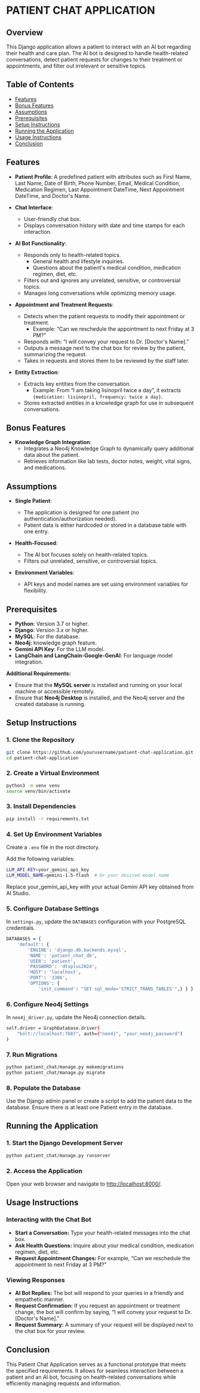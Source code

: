 # PATIENT CHAT APPLICATION

## Overview

This Django application allows a patient to interact with an AI bot regarding their health and care plan. The AI bot is designed to handle health-related conversations, detect patient requests for changes to their treatment or appointments, and filter out irrelevant or sensitive topics.

## Table of Contents

- [Features](#features)
- [Bonus Features](#bonus-features)
- [Assumptions](#assumptions)
- [Prerequisites](#prerequisites)
- [Setup Instructions](#setup-instructions)
- [Running the Application](#running-the-application)
- [Usage Instructions](#usage-instructions)
- [Conclusion](#conclusion)

## Features

- **Patient Profile**: A predefined patient with attributes such as First Name, Last Name, Date of Birth, Phone Number, Email, Medical Condition, Medication Regimen, Last Appointment DateTime, Next Appointment DateTime, and Doctor's Name.

- **Chat Interface**:
  - User-friendly chat box.
  - Displays conversation history with date and time stamps for each interaction.

- **AI Bot Functionality**:
  - Responds only to health-related topics.
    - General health and lifestyle inquiries.
    - Questions about the patient's medical condition, medication regimen, diet, etc.
  - Filters out and ignores any unrelated, sensitive, or controversial topics.
  - Manages long conversations while optimizing memory usage.

- **Appointment and Treatment Requests**:
  - Detects when the patient requests to modify their appointment or treatment.
    - Example: “Can we reschedule the appointment to next Friday at 3 PM?”
  - Responds with: “I will convey your request to Dr. [Doctor's Name].”
  - Outputs a message next to the chat box for review by the patient, summarizing the request.
  - Takes in requests and stores them to be reviewed by the staff later.

- **Entity Extraction**:
  - Extracts key entities from the conversation.
    - Example: From “I am taking lisinopril twice a day”, it extracts `{medication: lisinopril, frequency: twice a day}`.
  - Stores extracted entities in a knowledge graph for use in subsequent conversations.

## Bonus Features

- **Knowledge Graph Integration**:
  - Integrates a Neo4j Knowledge Graph to dynamically query additional data about the patient.
  - Retrieves information like lab tests, doctor notes, weight, vital signs, and medications.

## Assumptions

- **Single Patient**:
  - The application is designed for one patient (no authentication/authorization needed).
  - Patient data is either hardcoded or stored in a database table with one entry.

- **Health-Focused**:
  - The AI bot focuses solely on health-related topics.
  - Filters out unrelated, sensitive, or controversial topics.

- **Environment Variables**:
  - API keys and model names are set using environment variables for flexibility.

## Prerequisites

- **Python**: Version 3.7 or higher.
- **Django**: Version 3.x or higher.
- **MySQL**: For the database.
- **Neo4j**: knowledge graph feature.
- **Gemini API Key**: For the LLM model.
- **LangChain and LangChain-Google-GenAI**: For language model integration.

**Additional Requirements:**

- Ensure that the **MySQL server** is installed and running on your local machine or accessible remotely.
- Ensure that **Neo4j Desktop** is installed, and the Neo4j server and the created database is running.

## Setup Instructions

### 1. Clone the Repository

```bash
git clone https://github.com/yourusername/patient-chat-application.git
cd patient-chat-application 
```

### 2. Create a Virtual Environment
```bash
python3 -m venv venv
source venv/bin/activate 
```

### 3. Install Dependencies

```bash
pip install -r requirements.txt
```

### 4. Set Up Environment Variables

Create a `.env` file in the root directory.

Add the following variables:

```bash
LLM_API_KEY=your_gemini_api_key
LLM_MODEL_NAME=gemini-1.5-flash  # Or your desired model name
```
Replace your_gemini_api_key with your actual Gemini API key obtained from AI Studio.

### 5. Configure Database Settings

In `settings.py`, update the `DATABASES` configuration with your PostgreSQL credentials.

```bash
DATABASES = {
    'default': {
        'ENGINE': 'django.db.backends.mysql',
        'NAME': 'patient_chat_db',
        'USER': 'patient',
        'PASSWORD': 'dtxplus2024',
        'HOST': 'localhost',
        'PORT': '3306',
        'OPTIONS': {
            'init_command': "SET sql_mode='STRICT_TRANS_TABLES'",} } }
```

### 6. Configure Neo4j Settings

In `neo4j_driver.py`, update the Neo4j connection details.

```bash
self.driver = GraphDatabase.driver(
    "bolt://localhost:7687", auth=("neo4j", "your_neo4j_password")
)
```

### 7. Run Migrations

```bash
python patient_chat/manage.py makemigrations
python patient_chat/manage.py migrate
```

### 8. Populate the Database

Use the Django admin panel or create a script to add the patient data to the database. Ensure there is at least one Patient entry in the database.

## Running the Application

### 1. Start the Django Development Server
   ```bash
   python patient_chat/manage.py runserver
   ```

### 2. Access the Application
Open your web browser and navigate to [http://localhost:8000/](http://localhost:8000/).

## Usage Instructions

### Interacting with the Chat Bot
- **Start a Conversation:** Type your health-related messages into the chat box.
- **Ask Health Questions:** Inquire about your medical condition, medication regimen, diet, etc.
- **Request Appointment Changes:** For example, “Can we reschedule the appointment to next Friday at 3 PM?”

### Viewing Responses
- **AI Bot Replies:** The bot will respond to your queries in a friendly and empathetic manner.
- **Request Confirmation:** If you request an appointment or treatment change, the bot will confirm by saying, “I will convey your request to Dr. [Doctor's Name].”
- **Request Summary:** A summary of your request will be displayed next to the chat box for your review.

## Conclusion
This Patient Chat Application serves as a functional prototype that meets the specified requirements. It allows for seamless interaction between a patient and an AI bot, focusing on health-related conversations while efficiently managing requests and information.

